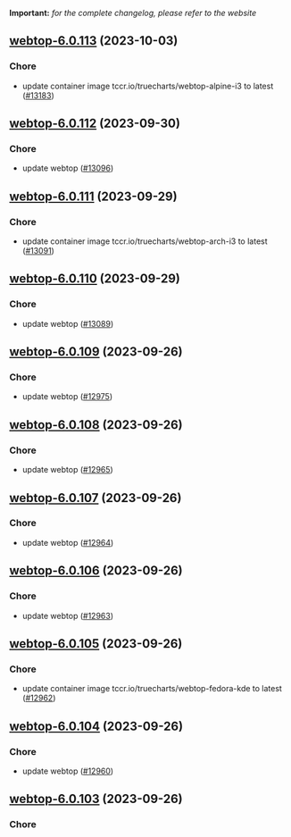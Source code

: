 **Important:**
*for the complete changelog, please refer to the website*




## [webtop-6.0.113](https://github.com/truecharts/charts/compare/webtop-6.0.112...webtop-6.0.113) (2023-10-03)

### Chore

- update container image tccr.io/truecharts/webtop-alpine-i3 to latest ([#13183](https://github.com/truecharts/charts/issues/13183))
  
  


## [webtop-6.0.112](https://github.com/truecharts/charts/compare/webtop-6.0.111...webtop-6.0.112) (2023-09-30)

### Chore

- update webtop ([#13096](https://github.com/truecharts/charts/issues/13096))
  
  


## [webtop-6.0.111](https://github.com/truecharts/charts/compare/webtop-6.0.110...webtop-6.0.111) (2023-09-29)

### Chore

- update container image tccr.io/truecharts/webtop-arch-i3 to latest ([#13091](https://github.com/truecharts/charts/issues/13091))
  
  


## [webtop-6.0.110](https://github.com/truecharts/charts/compare/webtop-6.0.109...webtop-6.0.110) (2023-09-29)

### Chore

- update webtop ([#13089](https://github.com/truecharts/charts/issues/13089))
  
  


## [webtop-6.0.109](https://github.com/truecharts/charts/compare/webtop-6.0.108...webtop-6.0.109) (2023-09-26)

### Chore

- update webtop ([#12975](https://github.com/truecharts/charts/issues/12975))
  
  


## [webtop-6.0.108](https://github.com/truecharts/charts/compare/webtop-6.0.107...webtop-6.0.108) (2023-09-26)

### Chore

- update webtop ([#12965](https://github.com/truecharts/charts/issues/12965))
  
  


## [webtop-6.0.107](https://github.com/truecharts/charts/compare/webtop-6.0.106...webtop-6.0.107) (2023-09-26)

### Chore

- update webtop ([#12964](https://github.com/truecharts/charts/issues/12964))
  
  


## [webtop-6.0.106](https://github.com/truecharts/charts/compare/webtop-6.0.105...webtop-6.0.106) (2023-09-26)

### Chore

- update webtop ([#12963](https://github.com/truecharts/charts/issues/12963))
  
  


## [webtop-6.0.105](https://github.com/truecharts/charts/compare/webtop-6.0.104...webtop-6.0.105) (2023-09-26)

### Chore

- update container image tccr.io/truecharts/webtop-fedora-kde to latest ([#12962](https://github.com/truecharts/charts/issues/12962))
  
  


## [webtop-6.0.104](https://github.com/truecharts/charts/compare/webtop-6.0.103...webtop-6.0.104) (2023-09-26)

### Chore

- update webtop ([#12960](https://github.com/truecharts/charts/issues/12960))
  
  


## [webtop-6.0.103](https://github.com/truecharts/charts/compare/webtop-6.0.102...webtop-6.0.103) (2023-09-26)

### Chore
